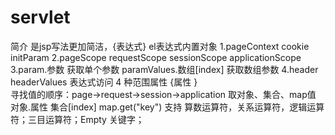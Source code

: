 # servlet
简介
    是jsp写法更加简洁，{表达式}
el表达式内置对象
    1.pageContext cookie initParam
    2.pageScope requestScope sessionScope applicationScope
    3.param.参数 获取单个参数 paramValues.数组[index] 获取数组参数
    4.header  headerValues 
表达式访问 4 种范围属性 
    {属性 }   
    寻找值的顺序：page->request->session->application
取对象、集合、map值
    对象.属性
    集合[index]
    map.get("key")
支持 算数运算符，关系运算符，逻辑运算符；三目运算符；Empty 关键字；